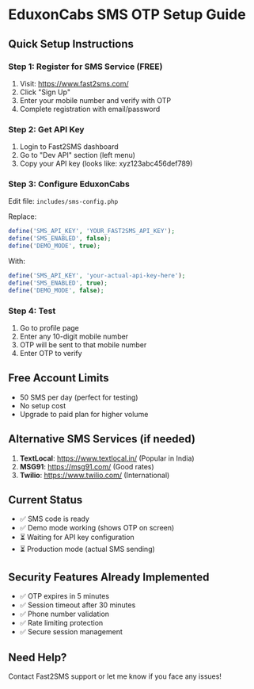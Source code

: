 # EduxonCabs SMS OTP Setup Guide

## Quick Setup Instructions

### Step 1: Register for SMS Service (FREE)
1. Visit: https://www.fast2sms.com/
2. Click "Sign Up" 
3. Enter your mobile number and verify with OTP
4. Complete registration with email/password

### Step 2: Get API Key
1. Login to Fast2SMS dashboard
2. Go to "Dev API" section (left menu)
3. Copy your API key (looks like: xyz123abc456def789)

### Step 3: Configure EduxonCabs
Edit file: `includes/sms-config.php`

Replace:
```php
define('SMS_API_KEY', 'YOUR_FAST2SMS_API_KEY');
define('SMS_ENABLED', false);
define('DEMO_MODE', true);
```

With:
```php
define('SMS_API_KEY', 'your-actual-api-key-here');
define('SMS_ENABLED', true);
define('DEMO_MODE', false);
```

### Step 4: Test
1. Go to profile page
2. Enter any 10-digit mobile number
3. OTP will be sent to that mobile number
4. Enter OTP to verify

## Free Account Limits
- 50 SMS per day (perfect for testing)
- No setup cost
- Upgrade to paid plan for higher volume

## Alternative SMS Services (if needed)
1. **TextLocal**: https://www.textlocal.in/ (Popular in India)
2. **MSG91**: https://msg91.com/ (Good rates)
3. **Twilio**: https://www.twilio.com/ (International)

## Current Status
- ✅ SMS code is ready
- ✅ Demo mode working (shows OTP on screen)
- ⏳ Waiting for API key configuration
- ⏳ Production mode (actual SMS sending)

## Security Features Already Implemented
- ✅ OTP expires in 5 minutes
- ✅ Session timeout after 30 minutes
- ✅ Phone number validation
- ✅ Rate limiting protection
- ✅ Secure session management

## Need Help?
Contact Fast2SMS support or let me know if you face any issues!
